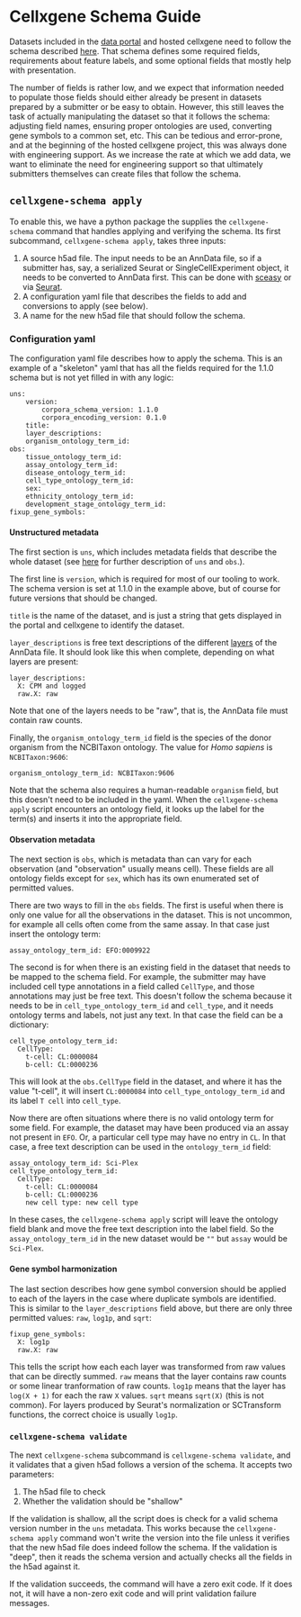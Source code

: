 # Cellxgene Schema Guide

Datasets included in the [data portal](https://cellxgene.cziscience.com/) and hosted cellxgene need to follow the schema
described [here](corpora_schema.md). That
schema defines some required fields, requirements about feature labels, and some optional fields that mostly help with
presentation.

The number of fields is rather low, and we expect that information needed to populate those fields should either already
be present in datasets prepared by a submitter or be easy to obtain. However, this still leaves the task of actually
manipulating the dataset so that it follows the schema: adjusting field names, ensuring proper ontologies are used,
converting gene symbols to a common set, etc. This can be tedious and error-prone, and at the beginning of the hosted
cellxgene project, this was always done with engineering support. As we increase the rate at which we add data, we want
to eliminate the need for engineering support so that ultimately submitters themselves can create files that follow the
schema.

## `cellxgene-schema apply`

To enable this, we have a python package the supplies the `cellxgene-schema` command that handles applying and verifying the schema.
Its first subcommand, `cellxgene-schema apply`, takes three inputs:

1. A source h5ad file. The input needs to be an AnnData file, so if a submitter has, say, a serialized Seurat or
   SingleCellExperiment object, it needs to be converted to AnnData first. This can be done with
   [sceasy](https://github.com/cellgeni/sceasy) or via
   [Seurat](https://satijalab.org/seurat/v3.1/conversion_vignette.html).
2. A configuration yaml file that describes the fields to add and conversions to apply (see below).
3. A name for the new h5ad file that should follow the schema.

### Configuration yaml

The configuration yaml file describes how to apply the schema. This is an example of a "skeleton" yaml that has all the
fields required for the 1.1.0 schema but is not yet filled in with any logic:

```
uns:
    version:
        corpora_schema_version: 1.1.0
        corpora_encoding_version: 0.1.0
    title:
    layer_descriptions:
    organism_ontology_term_id:
obs:
    tissue_ontology_term_id:
    assay_ontology_term_id:
    disease_ontology_term_id:
    cell_type_ontology_term_id:
    sex:
    ethnicity_ontology_term_id:
    development_stage_ontology_term_id:
fixup_gene_symbols:
```

#### Unstructured metadata
The first section is `uns`, which includes metadata fields that describe the whole dataset (see
[here](https://anndata.readthedocs.io/en/latest/) for further description of `uns` and `obs`.).

The first line is `version`, which is required for most of our tooling to work. The schema version is set at
1.1.0 in the example above, but of course for future versions that should be changed.

`title` is the name of the dataset, and is just a string that gets displayed in the portal and cellxgene to identify the
dataset.

`layer_descriptions` is free text descriptions of the different
[layers](https://anndata.readthedocs.io/en/latest/anndata.AnnData.layers.html) of the AnnData file. It should look like
this when complete, depending on what layers are present:
```
layer_descriptions:
  X: CPM and logged
  raw.X: raw
```
Note that one of the layers needs to be "raw", that is, the AnnData file must contain raw counts.

Finally, the `organism_ontology_term_id` field is the species of the donor organism from the NCBITaxon ontology. The
value for _Homo sapiens_ is `NCBITaxon:9606`:
```
organism_ontology_term_id: NCBITaxon:9606
```
Note that the schema also requires a human-readable `organism` field, but this doesn't need to be included in the yaml.
When the `cellxgene-schema apply` script encounters an ontology field, it looks up the label for the term(s) and inserts it
into the appropriate field.


#### Observation metadata
The next section is `obs`, which is metadata than can vary for each observation (and "observation" usually means cell).
These fields are all ontology fields except for `sex`, which has its own enumerated set of permitted values.

There are two ways to fill in the `obs` fields. The first is useful when there is only one value for all the
observations in the dataset. This is not uncommon, for example all cells often come from the same assay. In that case
just insert the ontology term:
```
assay_ontology_term_id: EFO:0009922
```

The second is for when there is an existing field in the dataset that needs to be mapped to the schema field. For
example, the submitter may have included cell type annotations in a field called `CellType`, and those annotations may
just be free text. This doesn't follow the schema because it needs to be in `cell_type_ontology_term_id` and
`cell_type`, and it needs ontology terms and labels, not just any text. In that case the field can be a dictionary:

```
cell_type_ontology_term_id:
  CellType:
    t-cell: CL:0000084
    b-cell: CL:0000236
```

This will look at the `obs.CellType` field in the dataset, and where it has the value "t-cell", it will insert
`CL:0000084` into `cell_type_ontology_term_id` and its label `T cell` into `cell_type`.

Now there are often situations where there is no valid ontology term for some field. For example, the dataset may have
been produced via an assay not present in `EFO`. Or, a particular cell type may have no entry in `CL`. In that case, a
free text description can be used in the `ontology_term_id` field:

```
assay_ontology_term_id: Sci-Plex
cell_type_ontology_term_id:
  CellType:
    t-cell: CL:0000084
    b-cell: CL:0000236
    new cell type: new cell type
```

In these cases, the `cellxgene-schema apply` script will leave the ontology field blank and move the free text
description into the label field. So the `assay_ontology_term_id` in the new dataset would be `""` but `assay` would be
`Sci-Plex`.


#### Gene symbol harmonization

The last section describes how gene symbol conversion should be applied to each of the layers in the case where duplicate symbols are identified. This is similar to the
`layer_descriptions` field above, but there are only three permitted values: `raw`, `log1p`, and `sqrt`:

```
fixup_gene_symbols:
  X: log1p
  raw.X: raw
```

This tells the script how each each layer was transformed from raw values that can be directly summed. `raw` means that
the layer contains raw counts or some linear tranformation of raw counts. `log1p` means that the layer has `log(X + 1)`
for each the raw `X` values. `sqrt` means `sqrt(X)` (this is not common). For layers produced by Seurat's normalization
or SCTransform functions, the correct choice is usually `log1p`.


### `cellxgene-schema validate`

The next `cellxgene-schema` subcommand is `cellxgene-schema validate`, and it validates that a given h5ad follows a
version of the schema. It accepts two parameters:

1. The h5ad file to check
2. Whether the validation should be "shallow"

If the validation is shallow, all the script does is check for a valid schema version number in the `uns` metadata. This
works because the `cellxgene-schema apply` command won't write the version into the file unless it verifies that the new
h5ad file does indeed follow the schema. If the validation is "deep", then it reads the schema version and actually checks
all the fields in the h5ad against it.

If the validation succeeds, the command will have a zero exit code. If it does not, it will have a non-zero exit code
and will print validation failure messages.

